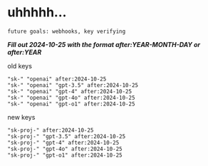# uhhhhh...

`future goals: webhooks, key verifying`



***Fill out 2024-10-25 with the format after:YEAR-MONTH-DAY or after:YEAR***

old keys
```
"sk-" "openai" after:2024-10-25
"sk-" "openai" "gpt-3.5" after:2024-10-25
"sk-" "openai" "gpt-4" after:2024-10-25
"sk-" "openai" "gpt-4o" after:2024-10-25
"sk-" "openai" "gpt-o1" after:2024-10-25
```

new keys
```
"sk-proj-" after:2024-10-25
"sk-proj-" "gpt-3.5" after:2024-10-25
"sk-proj-" "gpt-4" after:2024-10-25
"sk-proj-" "gpt-4o" after:2024-10-25
"sk-proj-" "gpt-o1" after:2024-10-25
```
